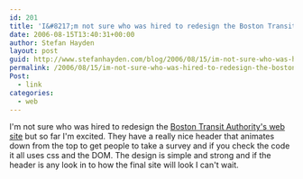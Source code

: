 ```yaml
---
id: 201
title: 'I&#8217;m not sure who was hired to redesign the Boston Transit Authority&#8217;s web site but so far I&#8217;m excited'
date: 2006-08-15T13:40:31+00:00
author: Stefan Hayden
layout: post
guid: http://www.stefanhayden.com/blog/2006/08/15/im-not-sure-who-was-hired-to-redesign-the-boston-transit-authoritys-web-site-but-so-far-im-excited/
permalink: /2006/08/15/im-not-sure-who-was-hired-to-redesign-the-boston-transit-authoritys-web-site-but-so-far-im-excited/
Post:
  - link
categories:
  - web
---
```

<p>I'm not sure who was hired to redesign the <a href="http://www.mbta.com/">Boston Transit Authority's web site</a> but so far I'm excited. They have a really nice header that animates down from the top to get people to take a survey and if you check the code it all uses css and the DOM. The design is simple and strong and if the header is any look in to how the final site will look I can't wait.
</p>
